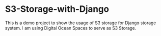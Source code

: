 # S3-Storage-with-Django
This is a demo project to show the usage of S3 storage for Django storage system. I am using Digital Ocean Spaces to serve as S3 Storage.

